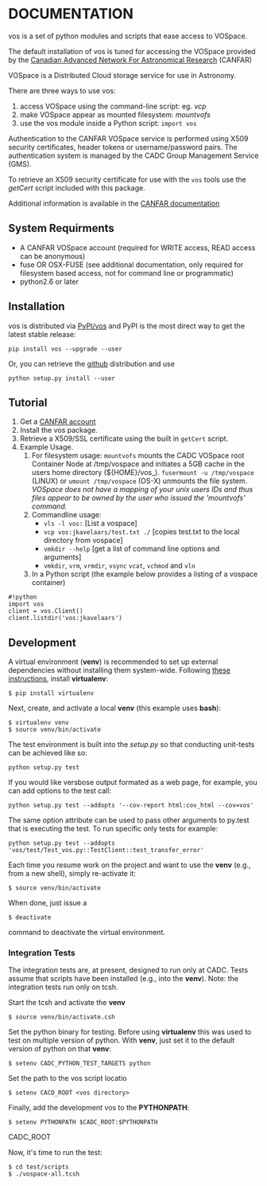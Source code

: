 
# DOCUMENTATION

vos is a set of python modules and scripts that ease access to VOSpace.

The default installation of vos is tuned for accessing the VOSpace provided by the [Canadian Advanced Network For Astronomical Research](http://www.canfar.net/) (CANFAR)

VOSpace is a Distributed Cloud storage service for use in Astronomy.

There are three ways to use vos:
      
1. access VOSpace using the command-line script: eg. *vcp*
1. make VOSpace appear as mounted filesystem: *mountvofs*
1. use the vos module inside a Python script: `import vos`

Authentication to the CANFAR VOSpace service is performed using X509 security certificates, header tokens or username/password pairs.
The authentication system is managed by the CADC Group Management Service (GMS).

To retrieve an X509 security certificate for use with the `vos` tools use the *getCert* script included with this package.

Additional information is available in the [CANFAR documentation](http://www.canfar.net/docs/vospace/)

## System Requirments

* A CANFAR VOSpace account (required for WRITE access, READ access can be anonymous)
* fuse OR OSX-FUSE  (see additional documentation, only required for filesystem  based access, not for command line or programmatic)
* python2.6 or later

## Installation

vos is distributed via [PyPI/vos](pypi.python.org/pypi/vos) and PyPI is the most direct way to get the latest stable release:

`pip install vos --upgrade --user`

Or, you can retrieve the [github](github.com/canfar/vos) distribution and use

 `python setup.py install --user`


## Tutorial

1. Get a [CANFAR account](http://www.canfar.phys.uvic.ca/canfar/auth/request.html)
1. Install the vos package.
1. Retrieve a X509/SSL certificate using the built in `getCert` script.
1. Example Usage.
    1. For filesystem usage: `mountvofs`
  mounts the CADC VOSpace root Container Node at /tmp/vospace and
  initiates a 5GB cache in the users home directory (${HOME}/vos_).
  `fusermount -u /tmp/vospace` (LINUX) or `umount /tmp/vospace` (OS-X) unmounts the file system.
   *VOSpace does not have a mapping of your unix users
   IDs and thus files appear to be owned by the user who issued the
   'mountvofs' command.*
    1. Commandline usage:
        * `vls -l vos:`   [List a vospace]
        * `vcp vos:jkavelaars/test.txt ./`  [copies test.txt to the local directory from vospace]
        * `vmkdir --help` [get a list of command line options and arguments]
        * `vmkdir`, `vrm`, `vrmdir`, `vsync` `vcat`, `vchmod` and `vln`
    1. In a Python script (the example below provides a listing of a vospace container)
```
#!python
import vos
client = vos.Client()
client.listdir('vos:jkavelaars')
```

## Development
A virtual environment (**venv**) is recommended to set up external dependencies without installing them system-wide. Following [these instructions](http://docs.python-guide.org/en/latest/dev/virtualenvs/), install **virtualenv**:
```
$ pip install virtualenv
```

Next, create, and activate a local **venv** (this example uses **bash**):
```
$ virtualenv venv
$ source venv/bin/activate
```
The test environment is built into the *setup.py* so that conducting unit-tests can be achieved like so:
```
python setup.py test
```
If you would like versbose output formated as a web page, for example, you can add options to the test call:
```
python setup.py test --addopts '--cov-report html:cov_html --cov=vos'
```

The same option attribute can be used to pass other arguments to py.test that is executing the test. To run specific only tests for example:
```
python setup.py test --addopts 'vos/test/Test_vos.py::TestClient::test_transfer_error'
```

Each time you resume work on the project and want to use the **venv** (e.g., from a new shell), simply re-activate it:
```
$ source venv/bin/activate
```
When done, just issue a 
```
$ deactivate
```
command to deactivate the virtual environment.


### Integration Tests
The integration tests are, at present, designed to run only at CADC. Tests assume that scripts have been installed (e.g., into the **venv**). 
Note: the integration tests run only on tcsh.

Start the tcsh and activate the **venv**

```
$ source venv/bin/activate.csh
```

Set the python binary for testing. Before using **virtualenv** this was used to test on multiple version of python. With **venv**, just set it to the default version of python on that **venv**:

```
$ setenv CADC_PYTHON_TEST_TARGETS python
```

Set the path to the vos script locatio

```
$ setenv CACD_ROOT <vos directory>
```

Finally, add the development vos to the **PYTHONPATH**:

```
$ setenv PYTHONPATH $CADC_ROOT:$PYTHONPATH
```
CADC_ROOT

Now, it's time to run the test:

```
$ cd test/scripts
$ ./vospace-all.tcsh
```
